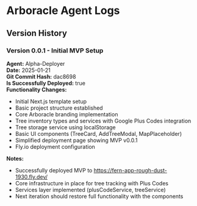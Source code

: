# Arboracle Agent Logs

## Version History

### Version 0.0.1 - Initial MVP Setup
**Agent:** Alpha-Deployer  
**Date:** 2025-01-21  
**Git Commit Hash:** dac8698  
**Is Successfully Deployed:** true  
**Functionality Changes:**
- Initial Next.js template setup
- Basic project structure established
- Core Arboracle branding implementation
- Tree inventory types and services with Google Plus Codes integration
- Tree storage service using localStorage
- Basic UI components (TreeCard, AddTreeModal, MapPlaceholder)
- Simplified deployment page showing MVP v0.0.1
- Fly.io deployment configuration

**Notes:**
- Successfully deployed MVP to https://fern-app-rough-dust-1930.fly.dev/
- Core infrastructure in place for tree tracking with Plus Codes
- Services layer implemented (plusCodeService, treeService)
- Next iteration should restore full functionality with the components